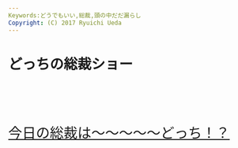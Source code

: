 ```yaml
---
Keywords:どうでもいい,総裁,頭の中だだ漏らし
Copyright: (C) 2017 Ryuichi Ueda
---
```


# <!--:ja-->どっちの総裁ショー<!--:-->
<!--:ja-->&nbsp;<br><br />
&nbsp;<br><br />
<a style="font-size:200%" href="https://www.google.co.jp/search?q=%E5%A4%A7%E5%B7%9D%E7%B7%8F%E8%A3%81&espv=210&es_sm=91&source=lnms&tbm=isch&sa=X&ei=2EqRUsm7I8mdkgWW5oGgBw&ved=0CAkQ_AUoAQ&biw=1372&bih=726" target="_blank">今日の総裁は〜〜〜〜〜どっち！？</a><br />
&nbsp;<br><br />
&nbsp;<br><!--:-->
